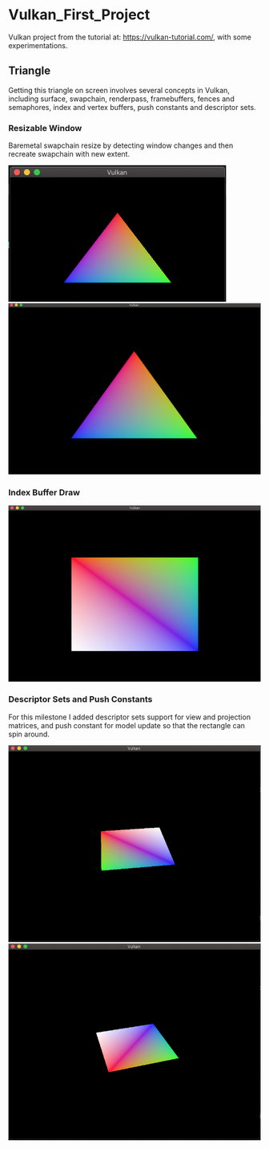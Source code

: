 # Vulkan_First_Project
Vulkan project from the tutorial at: https://vulkan-tutorial.com/, with some experimentations.

## Triangle

Getting this triangle on screen involves several concepts in Vulkan, including surface, swapchain, renderpass, framebuffers, fences and semaphores, index and vertex buffers, push constants and descriptor sets.

### Resizable Window

Baremetal swapchain resize by detecting window changes and then recreate swapchain with new extent.

![small](triangle_resize_small.png)
![large](triangle_resize_large.png)


### Index Buffer Draw

![rectangle](rectangle.png)


### Descriptor Sets and Push Constants

For this milestone I added descriptor sets support for view and projection matrices, and push constant for model update so that the rectangle can spin around. 

![descriptor_set_push_constant_1](descriptor_set_push_constant_1.png)
![descriptor_set_push_constant_2](descriptor_set_push_constant_2.png)
